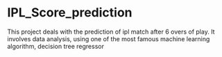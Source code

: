 # IPL_Score_prediction
This project deals with the prediction of ipl match after 6 overs of play. It involves data analysis, using one of the most famous machine learning algorithm, decision tree regressor
